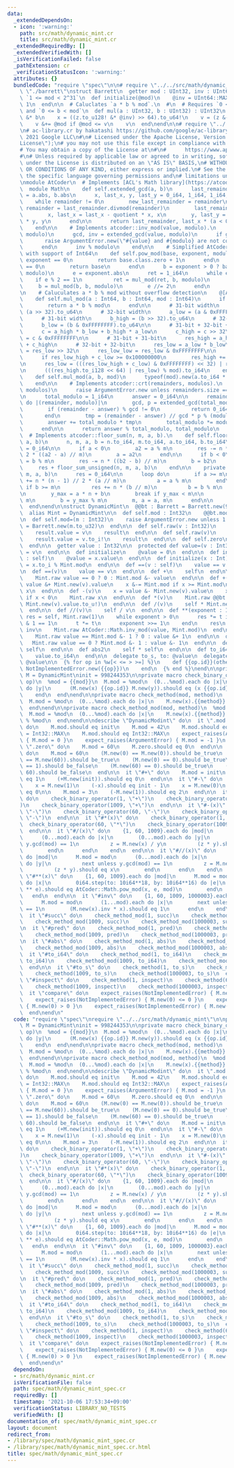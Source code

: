 ```yaml
---
data:
  _extendedDependsOn:
  - icon: ':warning:'
    path: src/math/dynamic_mint.cr
    title: src/math/dynamic_mint.cr
  _extendedRequiredBy: []
  _extendedVerifiedWith: []
  _isVerificationFailed: false
  _pathExtension: cr
  _verificationStatusIcon: ':warning:'
  attributes: {}
  bundledCode: "require \"spec\"\n\n# require \"../../src/math/dynamic_mint\"\n# require\
    \ \"./barrett\"\nstruct Barrett\n  getter mod : UInt32, inv : UInt64\n\n  # Requires\
    \ `1 <= mod < 2^31`\n  def initialize(@mod)\n    @inv = UInt64::MAX // @mod &+\
    \ 1\n  end\n\n  # Caluclates `a * b % mod`.\n  #\n  # Requires `0 <= a < mod`\
    \ and `0 <= b < mod`\n  def mul(a : UInt32, b : UInt32) : UInt32\n    z = a.to_u64!\
    \ &* b\n    x = ((z.to_u128! &* @inv) >> 64).to_u64!\n    v = (z &- x &* @mod).to_u32!\n\
    \    v &+= @mod if @mod <= v\n    v\n  end\nend\n\n# require \"../../atcoder/src/Math\"\
    \n# ac-library.cr by hakatashi https://github.com/google/ac-library.cr\n#\n# Copyright\
    \ 2021 Google LLC\n#\n# Licensed under the Apache License, Version 2.0 (the \"\
    License\");\n# you may not use this file except in compliance with the License.\n\
    # You may obtain a copy of the License at\n#\n#      https://www.apache.org/licenses/LICENSE-2.0\n\
    #\n# Unless required by applicable law or agreed to in writing, software\n# distributed\
    \ under the License is distributed on an \"AS IS\" BASIS,\n# WITHOUT WARRANTIES\
    \ OR CONDITIONS OF ANY KIND, either express or implied.\n# See the License for\
    \ the specific language governing permissions and\n# limitations under the License.\n\
    \nmodule AtCoder\n  # Implements [ACL's Math library](https://atcoder.github.io/ac-library/master/document_en/math.html)\n\
    \  module Math\n    def self.extended_gcd(a, b)\n      last_remainder, remainder\
    \ = a.abs, b.abs\n      x, last_x, y, last_y = 0_i64, 1_i64, 1_i64, 0_i64\n  \
    \    while remainder != 0\n        new_last_remainder = remainder\n        quotient,\
    \ remainder = last_remainder.divmod(remainder)\n        last_remainder = new_last_remainder\n\
    \        x, last_x = last_x - quotient * x, x\n        y, last_y = last_y - quotient\
    \ * y, y\n      end\n\n      return last_remainder, last_x * (a < 0 ? -1 : 1)\n\
    \    end\n\n    # Implements atcoder::inv_mod(value, modulo).\n    def self.inv_mod(value,\
    \ modulo)\n      gcd, inv = extended_gcd(value, modulo)\n      if gcd != 1\n \
    \       raise ArgumentError.new(\"#{value} and #{modulo} are not coprime\")\n\
    \      end\n      inv % modulo\n    end\n\n    # Simplified AtCoder::Math.pow_mod\
    \ with support of Int64\n    def self.pow_mod(base, exponent, modulo)\n      if\
    \ exponent == 0\n        return base.class.zero + 1\n      end\n      if base\
    \ == 0\n        return base\n      end\n      b = exponent > 0 ? base : inv_mod(base,\
    \ modulo)\n      e = exponent.abs\n      ret = 1_i64\n      while e > 0\n    \
    \    if e % 2 == 1\n          ret = mul_mod(ret, b, modulo)\n        end\n   \
    \     b = mul_mod(b, b, modulo)\n        e //= 2\n      end\n      ret\n    end\n\
    \n    # Caluculates a * b % mod without overflow detection\n    @[AlwaysInline]\n\
    \    def self.mul_mod(a : Int64, b : Int64, mod : Int64)\n      if mod < Int32::MAX\n\
    \        return a * b % mod\n      end\n\n      # 31-bit width\n      a_high =\
    \ (a >> 32).to_u64\n      # 32-bit width\n      a_low = (a & 0xFFFFFFFF).to_u64\n\
    \      # 31-bit width\n      b_high = (b >> 32).to_u64\n      # 32-bit width\n\
    \      b_low = (b & 0xFFFFFFFF).to_u64\n\n      # 31-bit + 32-bit + 1-bit = 64-bit\n\
    \      c = a_high * b_low + b_high * a_low\n      c_high = c >> 32\n      c_low\
    \ = c & 0xFFFFFFFF\n\n      # 31-bit + 31-bit\n      res_high = a_high * b_high\
    \ + c_high\n      # 32-bit + 32-bit\n      res_low = a_low * b_low\n      res_low_high\
    \ = res_low >> 32\n      res_low_low = res_low & 0xFFFFFFFF\n\n      # Overflow\n\
    \      if res_low_high + c_low >= 0x100000000\n        res_high += 1\n      end\n\
    \n      res_low = (((res_low_high + c_low) & 0xFFFFFFFF) << 32) | res_low_low\n\
    \n      (((res_high.to_i128 << 64) | res_low) % mod).to_i64\n    end\n\n    @[AlwaysInline]\n\
    \    def self.mul_mod(a, b, mod)\n      typeof(mod).new(a.to_i64 * b % mod)\n\
    \    end\n\n    # Implements atcoder::crt(remainders, modulos).\n    def self.crt(remainders,\
    \ modulos)\n      raise ArgumentError.new unless remainders.size == modulos.size\n\
    \n      total_modulo = 1_i64\n      answer = 0_i64\n\n      remainders.zip(modulos).each\
    \ do |(remainder, modulo)|\n        gcd, p = extended_gcd(total_modulo, modulo)\n\
    \        if (remainder - answer) % gcd != 0\n          return 0_i64, 0_i64\n \
    \       end\n        tmp = (remainder - answer) // gcd * p % (modulo // gcd)\n\
    \        answer += total_modulo * tmp\n        total_modulo *= modulo // gcd\n\
    \      end\n\n      return answer % total_modulo, total_modulo\n    end\n\n  \
    \  # Implements atcoder::floor_sum(n, m, a, b).\n    def self.floor_sum(n, m,\
    \ a, b)\n      n, m, a, b = n.to_i64, m.to_i64, a.to_i64, b.to_i64\n      res\
    \ = 0_i64\n\n      if a < 0\n        a2 = a % m\n        res -= n * (n - 1) //\
    \ 2 * ((a2 - a) // m)\n        a = a2\n      end\n\n      if b < 0\n        b2\
    \ = b % m\n        res -= n * ((b2 - b) // m)\n        b = b2\n      end\n\n \
    \     res + floor_sum_unsigned(n, m, a, b)\n    end\n\n    private def self.floor_sum_unsigned(n,\
    \ m, a, b)\n      res = 0_i64\n\n      loop do\n        if a >= m\n          res\
    \ += n * (n - 1) // 2 * (a // m)\n          a = a % m\n        end\n\n       \
    \ if b >= m\n          res += n * (b // m)\n          b = b % m\n        end\n\
    \n        y_max = a * n + b\n        break if y_max < m\n\n        n = y_max //\
    \ m\n        b = y_max % m\n        m, a = a, m\n      end\n\n      res\n    end\n\
    \  end\nend\n\nstruct DynamicMint\n  @@bt : Barrett = Barrett.new(998244353u32)\n\
    \  alias Mint = DynamicMint\n\n  def self.mod : Int32\n    @@bt.mod.to_i\n  end\n\
    \n  def self.mod=(m : Int32)\n    raise ArgumentError.new unless 1 <= m\n    @@bt\
    \ = Barrett.new(m.to_u32)\n  end\n\n  def self.raw(v : Int32)\n    result = Mint.new\n\
    \    result.value = v\n    result\n  end\n\n  def self.raw(v)\n    result = Mint.new\n\
    \    result.value = v.to_i!\n    result\n  end\n\n  def self.zero\n    Mint.new\n\
    \  end\n\n  getter value : Int32\n\n  protected def value=(v : Int32)\n    @value\
    \ = v\n  end\n\n  def initialize\n    @value = 0\n  end\n\n  def initialize(x\
    \ : self)\n    @value = x.value\n  end\n\n  def initialize(x : Int)\n    @value\
    \ = x.to_i % Mint.mod\n  end\n\n  def ==(v : self)\n    value == v.value\n  end\n\
    \n  def ==(v)\n    value == v\n  end\n\n  def +\n    self\n  end\n\n  def -\n\
    \    Mint.raw value == 0 ? 0 : Mint.mod &- value\n  end\n\n  def +(v)\n    x =\
    \ value &+ Mint.new(v).value\n    x &-= Mint.mod if x >= Mint.mod\n    Mint.raw\
    \ x\n  end\n\n  def -(v)\n    x = value &- Mint.new(v).value\n    x &+= Mint.mod\
    \ if x < 0\n    Mint.raw x\n  end\n\n  def *(v)\n    Mint.raw @@bt.mul(value.to_u!,\
    \ Mint.new(v).value.to_u!)\n  end\n\n  def /(v)\n    self * Mint.new(v).inv\n\
    \  end\n\n  def //(v)\n    self / v\n  end\n\n  def **(exponent : Int)\n    t,\
    \ res = self, Mint.raw(1)\n    while exponent > 0\n      res *= t if exponent\
    \ & 1 == 1\n      t *= t\n      exponent >>= 1\n    end\n    res\n  end\n\n  def\
    \ inv\n    Mint.raw AtCoder::Math.inv_mod(value, Mint.mod)\n  end\n\n  def succ\n\
    \    Mint.raw value == Mint.mod &- 1 ? 0 : value &+ 1\n  end\n\n  def pred\n \
    \   Mint.raw value == 0 ? Mint.mod &- 1 : value &- 1\n  end\n\n  def abs\n   \
    \ self\n  end\n\n  def abs2\n    self * self\n  end\n\n  def to_i64 : Int64\n\
    \    value.to_i64\n  end\n\n  delegate to_s, to: @value\n  delegate inspect, to:\
    \ @value\n\n  {% for op in %w[< <= > >=] %}\n    def {{op.id}}(other)\n      raise\
    \ NotImplementedError.new({{op}})\n    end\n  {% end %}\nend\n\nprivate alias\
    \ M = DynamicMint\ninit = 998244353\n\nprivate macro check_binary_operator(mod,\
    \ op)\n  %mod = {{mod}}\n  M.mod = %mod\n  (0...%mod).each do |x|\n    (0...%mod).each\
    \ do |y|\n      (M.new(x) {{op.id}} M.new(y)).should eq (x {{op.id}} y) % %mod\n\
    \    end\n  end\nend\n\nprivate macro check_method(mod, method)\n  %mod = {{mod}}\n\
    \  M.mod = %mod\n  (0...%mod).each do |x|\n    M.new(x).{{method}}.should eq x.{{method}}\n\
    \  end\nend\n\nprivate macro check_method_mod(mod, method)\n  %mod = {{mod}}\n\
    \  M.mod = %mod\n  (0...%mod).each do |x|\n    M.new(x).{{method}}.should eq x.{{method}}\
    \ % %mod\n  end\nend\n\ndescribe \"DynamicModint\" do\n  it \".mod and .setmod\"\
    \ do\n    M.mod.should eq init\n    M.mod = 42\n    M.mod.should eq 42\n    M.mod\
    \ = Int32::MAX\n    M.mod.should eq Int32::MAX\n    expect_raises(ArgumentError)\
    \ { M.mod = 0 }\n    expect_raises(ArgumentError) { M.mod = -1 }\n  end\n\n  it\
    \ \".zero\" do\n    M.mod = 60\n    M.zero.should eq 0\n  end\n\n  it \"#==(x)\"\
    \ do\n    M.mod = 60\n    (M.new(0) == M.new(0)).should be_true\n    (M.new(0)\
    \ == M.new(60)).should be_true\n    (M.new(0) == 0).should be_true\n    (M.new(0)\
    \ == 1).should be_false\n    (M.new(60) == 0).should be_true\n    (M.new(60) ==\
    \ 60).should be_false\n  end\n\n  it \"#+\" do\n    M.mod = init\n    (+M.new(1)).should\
    \ eq 1\n    (+M.new(init)).should eq 0\n  end\n\n  it \"#-\" do\n    M.mod = init\n\
    \    x = M.new(1)\n    (-x).should eq init - 1\n    x = M.new(0)\n    (-x).value.should\
    \ eq 0\n\n    M.mod = 3\n    (-M.new(1)).should eq 2\n  end\n\n  it \"#+(x)\"\
    \ do\n    check_binary_operator(1, \"+\")\n    check_binary_operator(60, \"+\"\
    )\n    check_binary_operator(1009, \"+\")\n  end\n\n  it \"#-(x)\" do\n    check_binary_operator(1,\
    \ \"-\")\n    check_binary_operator(60, \"-\")\n    check_binary_operator(1009,\
    \ \"-\")\n  end\n\n  it \"#*(x)\" do\n    check_binary_operator(1, \"*\")\n  \
    \  check_binary_operator(60, \"*\")\n    check_binary_operator(1009, \"*\")\n\
    \  end\n\n  it \"#/(x)\" do\n    {1, 60, 1009}.each do |mod|\n      M.mod = mod\n\
    \      (0...mod).each do |x|\n        (0...mod).each do |y|\n          next unless\
    \ y.gcd(mod) == 1\n          z = M.new(x) / y\n          (z * y).should eq x\n\
    \        end\n      end\n    end\n  end\n\n  it \"#//(x)\" do\n    {1, 60, 1009}.each\
    \ do |mod|\n      M.mod = mod\n      (0...mod).each do |x|\n        (0...mod).each\
    \ do |y|\n          next unless y.gcd(mod) == 1\n          z = M.new(x) // y\n\
    \          (z * y).should eq x\n        end\n      end\n    end\n  end\n\n  it\
    \ \"#**(x)\" do\n    {1, 60, 1009}.each do |mod|\n      M.mod = mod\n      (0i64...mod.to_i64).each\
    \ do |x|\n        0i64.step(to: 10i64**18, by: 10i64**16) do |e|\n          (M.new(x)\
    \ ** e).should eq AtCoder::Math.pow_mod(x, e, mod)\n        end\n      end\n \
    \   end\n  end\n\n  it \"#inv\" do\n    {1, 60, 1009, 1000003}.each do |mod|\n\
    \      M.mod = mod\n      (1...mod).each do |x|\n        next unless x.gcd(mod)\
    \ == 1\n        (M.new(x).inv * x).should eq 1\n      end\n    end\n  end\n\n\
    \  it \"#succ\" do\n    check_method_mod(1, succ)\n    check_method_mod(60, succ)\n\
    \    check_method_mod(1009, succ)\n    check_method_mod(1000003, succ)\n  end\n\
    \n  it \"#pred\" do\n    check_method_mod(1, pred)\n    check_method_mod(60, pred)\n\
    \    check_method_mod(1009, pred)\n    check_method_mod(1000003, pred)\n  end\n\
    \n  it \"#abs\" do\n    check_method_mod(1, abs)\n    check_method_mod(60, abs)\n\
    \    check_method_mod(1009, abs)\n    check_method_mod(1000003, abs)\n  end\n\n\
    \  it \"#to_i64\" do\n    check_method_mod(1, to_i64)\n    check_method_mod(60,\
    \ to_i64)\n    check_method_mod(1009, to_i64)\n    check_method_mod(1000003, to_i64)\n\
    \  end\n\n  it \"#to_s\" do\n    check_method(1, to_s)\n    check_method(60, to_s)\n\
    \    check_method(1009, to_s)\n    check_method(1000003, to_s)\n  end\n\n  it\
    \ \"#inspect\" do\n    check_method(1, inspect)\n    check_method(60, inspect)\n\
    \    check_method(1009, inspect)\n    check_method(1000003, inspect)\n  end\n\n\
    \  it \"compare\" do\n    expect_raises(NotImplementedError) { M.new(0) < 0 }\n\
    \    expect_raises(NotImplementedError) { M.new(0) <= 0 }\n    expect_raises(NotImplementedError)\
    \ { M.new(0) > 0 }\n    expect_raises(NotImplementedError) { M.new(0) >= 0 }\n\
    \  end\nend\n"
  code: "require \"spec\"\nrequire \"../../src/math/dynamic_mint\"\n\nprivate alias\
    \ M = DynamicMint\ninit = 998244353\n\nprivate macro check_binary_operator(mod,\
    \ op)\n  %mod = {{mod}}\n  M.mod = %mod\n  (0...%mod).each do |x|\n    (0...%mod).each\
    \ do |y|\n      (M.new(x) {{op.id}} M.new(y)).should eq (x {{op.id}} y) % %mod\n\
    \    end\n  end\nend\n\nprivate macro check_method(mod, method)\n  %mod = {{mod}}\n\
    \  M.mod = %mod\n  (0...%mod).each do |x|\n    M.new(x).{{method}}.should eq x.{{method}}\n\
    \  end\nend\n\nprivate macro check_method_mod(mod, method)\n  %mod = {{mod}}\n\
    \  M.mod = %mod\n  (0...%mod).each do |x|\n    M.new(x).{{method}}.should eq x.{{method}}\
    \ % %mod\n  end\nend\n\ndescribe \"DynamicModint\" do\n  it \".mod and .setmod\"\
    \ do\n    M.mod.should eq init\n    M.mod = 42\n    M.mod.should eq 42\n    M.mod\
    \ = Int32::MAX\n    M.mod.should eq Int32::MAX\n    expect_raises(ArgumentError)\
    \ { M.mod = 0 }\n    expect_raises(ArgumentError) { M.mod = -1 }\n  end\n\n  it\
    \ \".zero\" do\n    M.mod = 60\n    M.zero.should eq 0\n  end\n\n  it \"#==(x)\"\
    \ do\n    M.mod = 60\n    (M.new(0) == M.new(0)).should be_true\n    (M.new(0)\
    \ == M.new(60)).should be_true\n    (M.new(0) == 0).should be_true\n    (M.new(0)\
    \ == 1).should be_false\n    (M.new(60) == 0).should be_true\n    (M.new(60) ==\
    \ 60).should be_false\n  end\n\n  it \"#+\" do\n    M.mod = init\n    (+M.new(1)).should\
    \ eq 1\n    (+M.new(init)).should eq 0\n  end\n\n  it \"#-\" do\n    M.mod = init\n\
    \    x = M.new(1)\n    (-x).should eq init - 1\n    x = M.new(0)\n    (-x).value.should\
    \ eq 0\n\n    M.mod = 3\n    (-M.new(1)).should eq 2\n  end\n\n  it \"#+(x)\"\
    \ do\n    check_binary_operator(1, \"+\")\n    check_binary_operator(60, \"+\"\
    )\n    check_binary_operator(1009, \"+\")\n  end\n\n  it \"#-(x)\" do\n    check_binary_operator(1,\
    \ \"-\")\n    check_binary_operator(60, \"-\")\n    check_binary_operator(1009,\
    \ \"-\")\n  end\n\n  it \"#*(x)\" do\n    check_binary_operator(1, \"*\")\n  \
    \  check_binary_operator(60, \"*\")\n    check_binary_operator(1009, \"*\")\n\
    \  end\n\n  it \"#/(x)\" do\n    {1, 60, 1009}.each do |mod|\n      M.mod = mod\n\
    \      (0...mod).each do |x|\n        (0...mod).each do |y|\n          next unless\
    \ y.gcd(mod) == 1\n          z = M.new(x) / y\n          (z * y).should eq x\n\
    \        end\n      end\n    end\n  end\n\n  it \"#//(x)\" do\n    {1, 60, 1009}.each\
    \ do |mod|\n      M.mod = mod\n      (0...mod).each do |x|\n        (0...mod).each\
    \ do |y|\n          next unless y.gcd(mod) == 1\n          z = M.new(x) // y\n\
    \          (z * y).should eq x\n        end\n      end\n    end\n  end\n\n  it\
    \ \"#**(x)\" do\n    {1, 60, 1009}.each do |mod|\n      M.mod = mod\n      (0i64...mod.to_i64).each\
    \ do |x|\n        0i64.step(to: 10i64**18, by: 10i64**16) do |e|\n          (M.new(x)\
    \ ** e).should eq AtCoder::Math.pow_mod(x, e, mod)\n        end\n      end\n \
    \   end\n  end\n\n  it \"#inv\" do\n    {1, 60, 1009, 1000003}.each do |mod|\n\
    \      M.mod = mod\n      (1...mod).each do |x|\n        next unless x.gcd(mod)\
    \ == 1\n        (M.new(x).inv * x).should eq 1\n      end\n    end\n  end\n\n\
    \  it \"#succ\" do\n    check_method_mod(1, succ)\n    check_method_mod(60, succ)\n\
    \    check_method_mod(1009, succ)\n    check_method_mod(1000003, succ)\n  end\n\
    \n  it \"#pred\" do\n    check_method_mod(1, pred)\n    check_method_mod(60, pred)\n\
    \    check_method_mod(1009, pred)\n    check_method_mod(1000003, pred)\n  end\n\
    \n  it \"#abs\" do\n    check_method_mod(1, abs)\n    check_method_mod(60, abs)\n\
    \    check_method_mod(1009, abs)\n    check_method_mod(1000003, abs)\n  end\n\n\
    \  it \"#to_i64\" do\n    check_method_mod(1, to_i64)\n    check_method_mod(60,\
    \ to_i64)\n    check_method_mod(1009, to_i64)\n    check_method_mod(1000003, to_i64)\n\
    \  end\n\n  it \"#to_s\" do\n    check_method(1, to_s)\n    check_method(60, to_s)\n\
    \    check_method(1009, to_s)\n    check_method(1000003, to_s)\n  end\n\n  it\
    \ \"#inspect\" do\n    check_method(1, inspect)\n    check_method(60, inspect)\n\
    \    check_method(1009, inspect)\n    check_method(1000003, inspect)\n  end\n\n\
    \  it \"compare\" do\n    expect_raises(NotImplementedError) { M.new(0) < 0 }\n\
    \    expect_raises(NotImplementedError) { M.new(0) <= 0 }\n    expect_raises(NotImplementedError)\
    \ { M.new(0) > 0 }\n    expect_raises(NotImplementedError) { M.new(0) >= 0 }\n\
    \  end\nend\n"
  dependsOn:
  - src/math/dynamic_mint.cr
  isVerificationFile: false
  path: spec/math/dynamic_mint_spec.cr
  requiredBy: []
  timestamp: '2021-10-06 17:53:34+09:00'
  verificationStatus: LIBRARY_NO_TESTS
  verifiedWith: []
documentation_of: spec/math/dynamic_mint_spec.cr
layout: document
redirect_from:
- /library/spec/math/dynamic_mint_spec.cr
- /library/spec/math/dynamic_mint_spec.cr.html
title: spec/math/dynamic_mint_spec.cr
---
```

